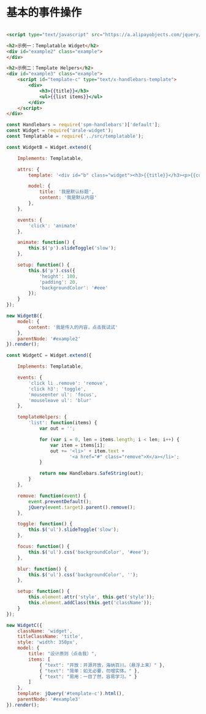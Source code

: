 # 基本的事件操作

<style>
    .markdown-body .widget {
        zoom: 1;
        display: inline;
        display: inline-block;
        border: 1px solid #ccc;
        padding: 20px;
        min-width: 300px;
    }

    #example3 li {
        list-style: none;
        clear: both;
    }

    #example3 li a {
        float: left;
    }

    #example3 .remove {
        float: right;
        text-decoration: none;
        color: red;
    }

    #example4 .action {
        padding: 0 20px
    }

    #example4 .action a {
        padding: 0 10px
    }
</style>

```html

<script type="text/javascript" src="https://a.alipayobjects.com/jquery/jquery/1.7.2/jquery.js"></script>

<h2>示例一：Templatable Widget</h2>
<div id="example2" class="example">
</div>

<h2>示例二：Template Helpers</h2>
<div id="example3" class="example">
    <script id="template-c" type="text/x-handlebars-template">
        <div>
            <h3>{{title}}</h3>
            <ul>{{list items}}</ul>
        </div>
    </script>
</div>
```


```javascript
const Handlebars = require('spm-handlebars')['default'];
const Widget = require('arale-widget');
const Templatable = require('../src/templatable');

const WidgetB = Widget.extend({

    Implements: Templatable,

    attrs: {
        template: '<div id="b" class="widget"><h3>{{title}}</h3><p>{{content}}</p></div>',

        model: {
            title: '我是默认标题',
            content: '我是默认内容'
        },
    },

    events: {
        'click': 'animate'
    },

    animate: function() {
        this.$('p').slideToggle('slow');
    },

    setup: function() {
        this.$('p').css({
            'height': 100,
            'padding': 20,
            'backgroundColor': '#eee'
        });
    }
});

new WidgetB({
    model: {
        content: '我是传入的内容，点击我试试'
    },
    parentNode: '#example2'
}).render();

const WidgetC = Widget.extend({

    Implements: Templatable,

    events: {
        'click li .remove': 'remove',
        'click h3': 'toggle',
        'mouseenter ul': 'focus',
        'mouseleave ul': 'blur'
    },

    templateHelpers: {
        'list': function(items) {
            var out = '';

            for (var i = 0, len = items.length; i < len; i++) {
                var item = items[i];
                out += '<li>' + item.text +
                       '<a href="#" class="remove">X</a></li>';
            }

            return new Handlebars.SafeString(out);
        }
    },

    remove: function(event) {
        event.preventDefault();
        jQuery(event.target).parent().remove();
    },

    toggle: function() {
        this.$('ul').slideToggle('slow');
    },

    focus: function() {
        this.$('ul').css('backgroundColor', '#eee');
    },

    blur: function() {
        this.$('ul').css('backgroundColor', '');
    },

    setup: function() {
        this.element.attr('style', this.get('style'));
        this.element.addClass(this.get('className'));
    }
});

new WidgetC({
    className: 'widget',
    titleClassName: 'title',
    style: 'width: 350px',
    model: {
        title: "设计原则（点击我）",
        items: [
            { "text": "开放：开源开放，海纳百川。（悬浮上来）" },
            { "text": "简单：如无必要，勿增实体。" },
            { "text": "易用：一目了然，容易学习。" }
        ]
    },
    template: jQuery('#template-c').html(),
    parentNode: '#example3'
}).render();
```
